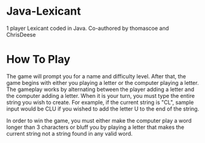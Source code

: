 Java-Lexicant
=============

1 player Lexicant coded in Java. Co-authored by thomascoe and ChrisDeese

How To Play
=============
The game will prompt you for a name and difficulty level. After that, the game
begins with either you playing a letter or the computer playing a letter. The
gameplay works by alternating between the player adding a letter and the
computer adding a letter. When it is your turn, you must type the entire string
you wish to create. For example, if the current string is "CL", sample input
would be
    CLU
if you wished to add the letter U to the end of the string.

In order to win the game, you must either make the computer play a word longer
than 3 characters or bluff you by playing a letter that makes the current string
not a string found in any valid word.
